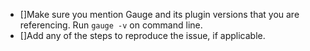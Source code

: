 - []Make sure you mention Gauge and its plugin versions that you are referencing. Run `gauge -v` on command line. 
- []Add any of the steps to reproduce the issue, if applicable.
